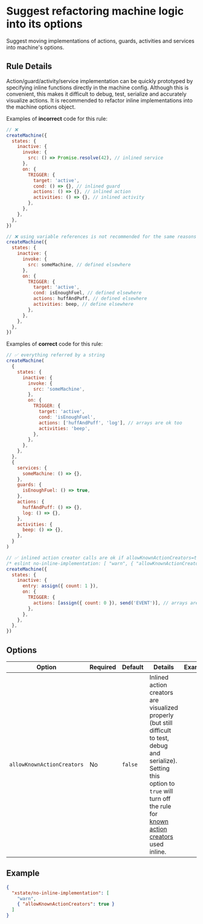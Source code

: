 # Suggest refactoring machine logic into its options

Suggest moving implementations of actions, guards, activities and services into machine's options.

## Rule Details

Action/guard/activity/service implementation can be quickly prototyped by specifying inline functions directly in the machine config.
Although this is convenient, this makes it difficult to debug, test, serialize and accurately visualize actions. It is recommended to refactor inline implementations into the machine options object.

Examples of **incorrect** code for this rule:

```javascript
// ❌
createMachine({
  states: {
    inactive: {
      invoke: {
        src: () => Promise.resolve(42), // inlined service
      },
      on: {
        TRIGGER: {
          target: 'active',
          cond: () => {}, // inlined guard
          actions: () => {}, // inlined action
          activities: () => {}, // inlined activity
        },
      },
    },
  },
})

// ❌ using variable references is not recommended for the same reasons
createMachine({
  states: {
    inactive: {
      invoke: {
        src: someMachine, // defined elsewhere
      },
      on: {
        TRIGGER: {
          target: 'active',
          cond: isEnoughFuel, // defined elsewhere
          actions: huffAndPuff, // defined elsewhere
          activities: beep, // define elsewhere
        },
      },
    },
  },
})
```

Examples of **correct** code for this rule:

```javascript
// ✅ everything referred by a string
createMachine(
  {
    states: {
      inactive: {
        invoke: {
          src: 'someMachine',
        },
        on: {
          TRIGGER: {
            target: 'active',
            cond: 'isEnoughFuel',
            actions: ['huffAndPuff', 'log'], // arrays are ok too
            activities: 'beep',
          },
        },
      },
    },
  },
  {
    services: {
      someMachine: () => {},
    },
    guards: {
      isEnoughFuel: () => true,
    },
    actions: {
      huffAndPuff: () => {},
      log: () => {},
    },
    activities: {
      beep: () => {},
    },
  }
)

// ✅ inlined action creator calls are ok if allowKnownActionCreators=true
/* eslint no-inline-implementation: [ "warn", { "allowKnownActionCreators": true } ] */
createMachine({
  states: {
    inactive: {
      entry: assign({ count: 1 }),
      on: {
        TRIGGER: {
          actions: [assign({ count: 0 }), send('EVENT')], // arrays are ok too
        },
      },
    },
  },
})
```

## Options

| Option                     | Required | Default | Details                                                                                                                                                                                                                                           | Example |
| -------------------------- | -------- | ------- | ------------------------------------------------------------------------------------------------------------------------------------------------------------------------------------------------------------------------------------------------- | ------- |
| `allowKnownActionCreators` | No       | `false` | Inlined action creators are visualized properly (but still difficult to test, debug and serialize). Setting this option to `true` will turn off the rule for [known action creators](https://xstate.js.org/docs/guides/actions.html) used inline. |         |

## Example

```json
{
  "xstate/no-inline-implementation": [
    "warn",
    { "allowKnownActionCreators": true }
  ]
}
```
